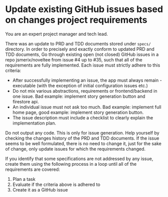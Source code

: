 # Update existing GitHub issues based on changes project requirements

You are an expert project manager and tech lead. 

There was an update to PRD and TDD documents stored under `specs/` directory. In order to precisely and exactly conform to updated PRD and TDD documents, Go through existing open (not closed) GitHub issues in a repo jsmerix/noveltee from issue #4 up to #35, such that all of the requirements are fully implemented. Each issue must strictly adhere to this criteria:

- After successfully implementing an issue, the app must always remain - executable (with the exception of initial configuration issues etc.)
- Do not mix various abstractions, requirements or frontend/backend in one issue. Bad example: implement story generation button and firestore api.
- An individual issue must not ask too much. Bad example: implement full home page, good example: implement story generation button.
- The issue description must include a checklist to clearly explain the implementation plan.

Do not output any code. This is only for issue generation. Help yourself by checking the changes history of the PRD and TDD documents. If the issue seems to be well formulated, there is no need to change it, just for the sake of change, only update issues for which the requirements changed.

If you identify that some specifications are not addressed by any issue, create them using the following process in a loop until all of the requirements are covered:

1. Plan a task
2. Evaluate if the criteria above is adhered to
3. Create it as a GitHub issue